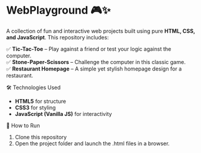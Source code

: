 # WebPlayground 🎮✨  
A collection of fun and interactive web projects built using pure **HTML, CSS, and JavaScript**. This repository includes:  

✅ **Tic-Tac-Toe** – Play against a friend or test your logic against the computer.  
✅ **Stone-Paper-Scissors** – Challenge the computer in this classic game.  
✅ **Restaurant Homepage** – A simple yet stylish homepage design for a restaurant.  

🛠 Technologies Used  
- **HTML5** for structure  
- **CSS3** for styling  
- **JavaScript (Vanilla JS)** for interactivity  

📌 How to Run  
1. Clone this repository
2. Open the project folder and launch the .html files in a browser.
